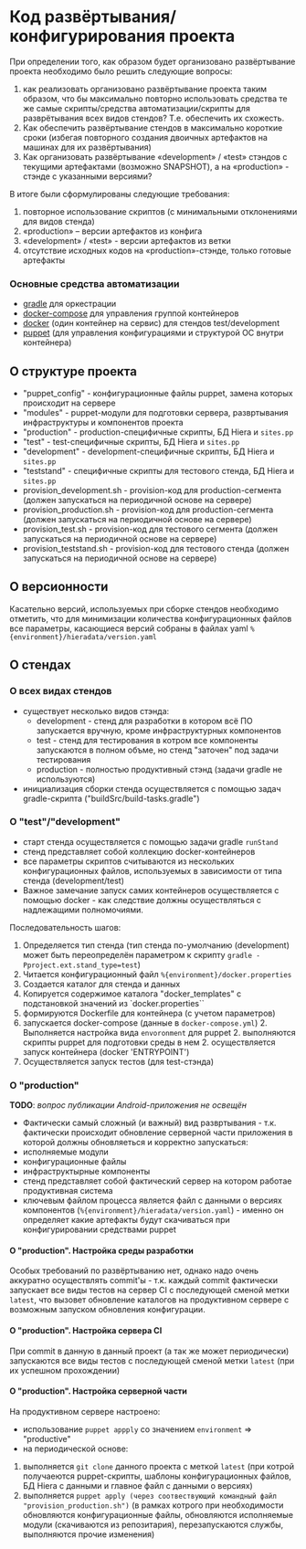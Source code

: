 # Код развёртывания/конфигурирования проекта

При определении того, как образом будет организовано развёртывание проекта необходимо было решить следующие вопросы:
1.    как реализовать организовано развёртывание проекта таким образом, что бы максимально повторно использовать средства те же самые скрипты/средства автоматизации/скрипты для разврётывания всех видов стендов? Т.е. обеспечить их схожесть.
1.    Как обеспечить развёртывание стендов в максимально короткие сроки (избегая повторного создания двоичных артефактов на машинах для их развёртывания)
1.    Как организовать развёртывание «development» / «test» стэндов с текущими артефактами (возможно SNAPSHOT), а на «production» - стэнде с указанными версиями?

В итоге были сформулированы следующие требования:
1. повторное использование скриптов (с минимальными отклонениями для видов стенда)
1. «production» – версии артефактов из конфига
1. «development» / «test» - версии артефактов из ветки
1. отсутствие исходных кодов на «production»-стэнде, только готовые артефакты

### Основные средства автоматизации
- [gradle](http://gradle.org/) для оркестрации
- [docker-compose](https://docs.docker.com/compose/) для управления группой контейнеров
- [docker](https://docs.docker.com/) (один контейнер на сервис) для стендов test/development
- [puppet](https://puppet.com/) (для управления конфигурациями и структурой ОС внутри контейнера)

## О структуре проекта
- "puppet_config" - конфигурационные файлы puppet, замена которых происходит на сервере
- "modules" - puppet-модули для подготовки сервера, развртывания инфраструктуры и компонентов проекта
- "production" - production-специфичные скрипты, БД Hiera и `sites.pp`
- "test" - test-специфичные скрипты, БД Hiera и `sites.pp`
- "development" - development-специфичные скрипты, БД Hiera и `sites.pp`
- "teststand" - специфичные скрипты для тестового стенда, БД Hiera и `sites.pp`
- provision_development.sh - provision-код для production-сегмента (должен запускаться на периодичной основе на сервере)
- provision_production.sh - provision-код для production-сегмента (должен запускаться на периодичной основе на сервере)
- provision_test.sh - provision-код для  тестового сегмента (должен запускаться на периодичной основе на сервере)
- provision_teststand.sh - provision-код для  тестового стенда (должен запускаться на периодичной основе на сервере)

## О версионности
Касательно версий, используемых при сборке стендов необходимо отметить, что для минимизации количества конфигурационных файлов все параметры, касающиеся версий собраны в файлах yaml `%{environment}/hieradata/version.yaml`

## О стендах
### О всех видах стендов
- существует несколько видов стэнда:
	* development - стенд для разработки в котором всё ПО запускается вручную, кроме
	инфраструктурных компонентов
	* test - стенд для тестирования в котром все компоненты запускаются в полном
	объме, но стенд "заточен" под задачи тестирования
	* production - полностью продуктивный стэнд (задачи gradle не используются)
- инициализация сборки стенда осуществляется с помощью задач gradle-скрипта ("buildSrc/build-tasks.gradle")

### О "test"/"development"
- старт стенда осуществляется с помощью задачи gradle `runStand`
- стенд представляет собой коллекцию docker-контейнеров
- все параметры скриптов считываются из нескольких конфигурационных файлов,
используемых в зависимости от типа стенда (development/test)
- Важное замечание запуск самих контейнеров осуществляется с помощью docker - как следствие должны осуществляться с надлежащими полномочиями.

Последовательность шагов:
1. Определяется тип стенда (тип стенда по-умолчанию (development) может быть переопределён параметром к скрипту `gradle -Pproject.ext.stand_type=test`)
1. Читается конфигурационный файл `%{environment}/docker.properties`
1. Создается каталог для стенда и данных
1. Копируется содержимое каталога "docker_templates" с подстановкой значений из `docker.properties``
1. формируются Dockerfile для контейнера (с учетом параметров)
1. запускается docker-compose (данные в `docker-compose.yml`)
	2. Выполняется настройка вида `envoronment` для puppet
	2. выполняются скрипты puppet для подготовки среды в нем
	2. осуществляется запуск контейнера (docker 'ENTRYPOINT')
1. Осуществляется запуск тестов (для test-стэнда)

### О "production"
__TODO__: *вопрос публикации Android-приложения не освещён*

- Фактически самый сложный (и важный) вид развртывания - т.к. фактически происходит обновление серверной части приложения в которой должны обновляеться и корректно запускаться:
 - исполняемые модули
 - конфигурационные файлы
 - инфраструктырные компоненты
- стенд представляет собой фактический сервер на котором работае продуктивная система
- ключевым файлом процесса является файл с данными о версиях компонентов (`%{environment}/hieradata/version.yaml`) - именно он определяет какие артефакты будут скачиваться при конфигурировании средствами puppet

#### О "production". Настройка среды разработки
Особых требований по развёртыванию нет, однако надо очень аккуратно осуществлять commit'ы - т.к. каждый commit фактически запускает все виды тестов на сервер CI с последующей сменой метки `latest`, что вызовет обновление каталогов на продуктивном сервере с возможным запуском обновления конфигурации.

#### О "production". Настройка сервера CI
При commit в данную в данный проект (а так же может периодически) запускаются все виды тестов с последующей сменой метки `latest` (при их успешном прохождении)

#### О "production". Настройка серверной части
На продуктивном сервере настроено:
- использование `puppet appply` со значением `environment` => "productive"
- на периодической основе:
 1. выполняется `git clone` данного проекта с меткой `latest` (при котрой получаеются puppet-скрипты, шаблоны конфигурационных файлов, БД Hiera с данными и главное файл с данными о версиях)
 1. выполняется `puppet apply (через соотвествующий командный файл "provision_production.sh")` (в рамках котрого при необходимости обновляются конфигурационные файлы, обновляются исполняемые модули (скачиваются из репозитария), перезапускаются службы, выполняются прочие изменения)
